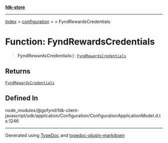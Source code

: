 [**fdk-store**](../../../README.md)
***

[Index](../../../API.md) > [configuration](../../README.md) > [<internal>](../README.md) > FyndRewardsCredentials

# Function: FyndRewardsCredentials

> **FyndRewardsCredentials**(): [`FyndRewardsCredentials`](../type-aliases/type-alias.FyndRewardsCredentials.md)

## Returns

[`FyndRewardsCredentials`](../type-aliases/type-alias.FyndRewardsCredentials.md)

## Defined In

node\_modules/@gofynd/fdk-client-javascript/sdk/application/Configuration/ConfigurationApplicationModel.d.ts:1246

***
Generated using [TypeDoc](https://typedoc.org/) and [typedoc-plugin-markdown](https://www.npmjs.com/package/typedoc-plugin-markdown)
